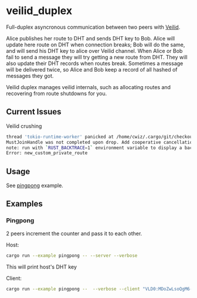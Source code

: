 # veilid_duplex 

Full-duplex asyncronous communication between two peers with [Veilid](https://gitlab.com/veilid/veilid).

Alice publishes her route to DHT and sends DHT key to Bob. Alice will update here route on DHT when connection breaks;
Bob will do the same, and will send his DHT key to alice over Veilid channel.
When Alice or Bob fail to send a message they will try getting a new route from DHT. They will also update their DHT records when routes break.
Sometimes a message will be delivered twice, so Alice and Bob keep a record of all hashed of messages they got.

Veilid duplex manages veilid internals, such as allocating routes and recovering from route shutdowns for you.

## Current Issues

Veilid crushing

```bash
thread 'tokio-runtime-worker' panicked at /home/cwiz/.cargo/git/checkouts/veilid-88b7e7557f46c329/cc5cb8a/veilid-tools/src/must_join_handle.rs:67:13:
MustJoinHandle was not completed upon drop. Add cooperative cancellation where appropriate to ensure this is completed before drop.
note: run with `RUST_BACKTRACE=1` environment variable to display a backtrace
Error: new_custom_private_route
```

## Usage

See [pingpong](examples/pingpong.rs) example.

## Examples

### Pingpong

2 peers increment the counter and pass it to each other.

Host: 
```bash
cargo run --example pingpong -- --server --verbose
```

This will print host's DHT key

Client: 
```bash
cargo run --example pingpong --  --verbose --client "VLD0:MDoZwLsoQgM6-XKE3giy-8r53e4yCod5Y546laT0El0"
```